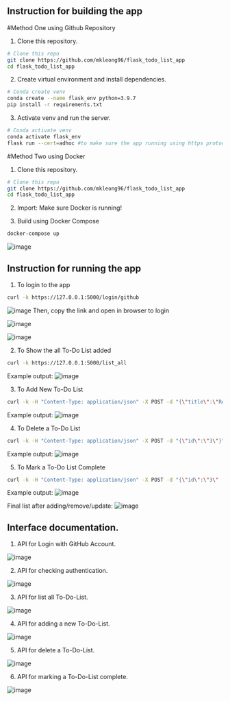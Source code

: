 ## Instruction for building the app
#Method One using Github Repository
1. Clone this repository.
```bash
# Clone this repo
git clone https://github.com/mkleong96/flask_todo_list_app
cd flask_todo_list_app
```

2. Create virtual environment and install dependencies.
```bash
# Conda create venv
conda create --name flask_env python=3.9.7
pip install -r requirements.txt
```

3. Activate venv and run the server.
```bash
# Conda activate venv
conda activate flask_env
flask run --cert=adhoc #to make sure the app running using https protocol
```

#Method Two using Docker
1. Clone this repository.
```bash
# Clone this repo
git clone https://github.com/mkleong96/flask_todo_list_app
cd flask_todo_list_app
```

2. Import: Make sure Docker is running!

2. Build using Docker Compose 
```bash
docker-compose up
```
![image](https://user-images.githubusercontent.com/81457132/184544779-eb946b46-638a-4e7d-af22-df528c0b159a.png)


## Instruction for running the app
1. To login to the app
```bash
curl -k https://127.0.0.1:5000/login/github
```
![image](https://user-images.githubusercontent.com/81457132/184542033-927b39bc-7c48-40e6-b74f-7988e744925a.png)
Then, copy the link and open in browser to login

![image](https://user-images.githubusercontent.com/81457132/184544349-8fdea432-0456-491b-8875-ad600259efaf.png)

![image](https://user-images.githubusercontent.com/81457132/184560423-538a0050-a31d-4480-a50f-d76e4cd3137e.png)


2. To Show the all To-Do List added
```bash
curl -k https://127.0.0.1:5000/list_all
```
Example output:
![image](https://user-images.githubusercontent.com/81457132/184542378-df52ede2-63d8-446f-b84f-931832cc07d9.png)


3. To Add New To-Do List
```bash
curl -k -H "Content-Type: application/json" -X POST -d "{\"title\":\"Read a book\", \"description\":\"Read a book on Monday\", \"status\":\"not complete\"  }" https://127.0.0.1:5000/add_to_do_list
```
Example output:
![image](https://user-images.githubusercontent.com/81457132/184542427-b59db58f-bcbd-4e78-88e0-6783bba727ce.png)


4. To Delete a To-Do List
```bash
curl -k -H "Content-Type: application/json" -X POST -d "{\"id\":\"3\"}" https://127.0.0.1:5000/delete_list
```
Example output:
![image](https://user-images.githubusercontent.com/81457132/184542466-5631df10-eb9b-4198-b49f-ba6ddb0caa22.png)


5. To Mark a To-Do List Complete
```bash
curl -k -H "Content-Type: application/json" -X POST -d "{\"id\":\"3\" ,\"status\":\"done\"}" https://127.0.0.1:5000/mark_list_done
```
Example output:
![image](https://user-images.githubusercontent.com/81457132/184542504-39a71b01-ff22-4a0a-99ce-19fccaf838e6.png)

Final list after adding/remove/update:
![image](https://user-images.githubusercontent.com/81457132/184543110-85e67e86-65ad-46c7-b6d7-0d2d832e6e26.png)

## Interface documentation.
1. API for Login with GitHub Account.

![image](https://user-images.githubusercontent.com/81457132/184544447-abd3306e-c4c7-4071-b4fd-f78c0121b0e6.png)

2. API for checking authentication.

![image](https://user-images.githubusercontent.com/81457132/184544465-5b01ec21-f662-47e6-b966-40f7ba00624c.png)

3. API for list all To-Do-List.

![image](https://user-images.githubusercontent.com/81457132/184544477-ed0ab5c3-7ca0-4608-a109-c8d8dc4a4d8e.png)

4. API for adding a new To-Do-List.

![image](https://user-images.githubusercontent.com/81457132/184544495-61c7d9f4-fd62-4f13-8d38-837a8aba4002.png)

5. API for delete a To-Do-List.

![image](https://user-images.githubusercontent.com/81457132/184544506-043e8d72-274f-471d-a5a5-15c2fbed7f16.png)

6. API for marking a To-Do-List complete.

![image](https://user-images.githubusercontent.com/81457132/184544534-8129d661-6ea1-4023-8abb-59381c4eb561.png)

